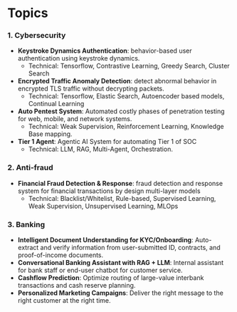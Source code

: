 # Topics

### 1. Cybersecurity
- **Keystroke Dynamics Authentication**: behavior-based user authentication using keystroke dynamics.
  - Technical: Tensorflow, Contrastive Learning, Greedy Search, Cluster Search
- **Encrypted Traffic Anomaly Detection**: detect abnormal behavior in encrypted TLS traffic without decrypting packets.
  - Technical: Tensorflow, Elastic Search, Autoencoder based models, Continual Learning
- **Auto Pentest System**: Automated costly phases of penetration testing for web, mobile, and network systems.
  - Technical: Weak Supervision, Reinforcement Learning, Knowledge Base mapping.
- **Tier 1 Agent**: Agentic AI System for automating Tier 1 of SOC
  - Technical: LLM, RAG, Multi-Agent, Orchestration.

### 2. Anti-fraud 
- **Financial Fraud Detection & Response**: fraud detection and response system for financial transactions by design multi-layer models
  - Technical: Blacklist/Whitelist, Rule-based, Supervised Learning, Weak Supervision, Unsupervised Learning, MLOps

### 3. Banking
- **Intelligent Document Understanding for KYC/Onboarding**: Auto-extract and verify information from user-submitted ID, contracts, and proof-of-income documents.
- **Conversational Banking Assistant with RAG + LLM**: Internal assistant for bank staff or end-user chatbot for customer service.
- **Cashflow Prediction**: Optimize routing of large-value interbank transactions and cash reserve planning.
- **Personalized Marketing Campaigns**: Deliver the right message to the right customer at the right time.
